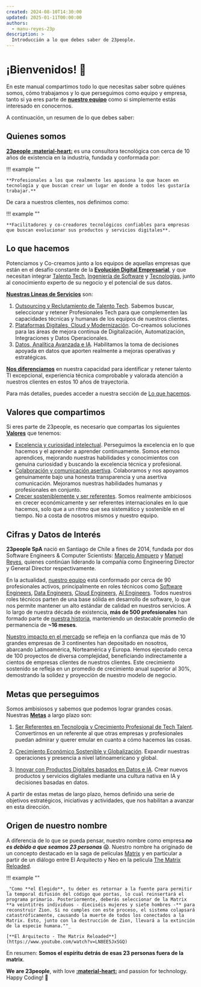```yaml
---
created: 2024-08-10T14:30:00
updated: 2025-01-11T00:00:00
authors:
  - manu-reyes-23p
description: >
  Introducción a lo que debes saber de 23people.
---
```


# ¡Bienvenidos!  🎉

En este manual compartimos todo lo que necesitas saber sobre quiénes somos, cómo trabajamos y lo que perseguimos como equipo y empresa, tanto si ya eres parte de [**nuestro equipo**](organization) como si simplemente estás interesado en conocernos.

A continuación, un resumen de lo que debes saber:

## Quienes somos

[**23people :material-heart:**](<https://23people.io>) es una consultora tecnológica con cerca de 10 años de existencia en la industria, fundada y conformada por:

!!! example ""

    **Profesionales a los que realmente les apasiona lo que hacen en tecnología y que buscan crear un lugar en donde a todos les gustaría trabajar.**

De cara a nuestros clientes, nos definimos como:

!!! example ""

    **Facilitadores y co-creadores tecnológicos confiables para empresas que buscan evolucionar sus productos y servicios digitales**.

## Lo que hacemos

Potenciamos y Co-creamos junto a los equipos de aquellas empresas que están en el desafío constante de la [**Evolución Digital Empresarial**](what-we-do/index.md#el-desafío-en-que-buscamos-ayudar), y que necesitan integrar [Talento Tech](how-we-do-it/tech-positions-roles-and-levels.md), [Ingeniería de Software](how-we-do-it/methodology.md) y [Tecnologías](how-we-do-it/tech-stack.md), junto al conocimiento experto de su negocio y el potencial de sus datos.

[**Nuestras Lineas de Servicios**](what-we-do/index.md#nuestros-servicios) son:

1. [Outsourcing y Reclutamiento de Talento Tech](what-we-do/index.md#outsourcing-y-reclutamiento-de-profesionales-tech-talent). Sabemos buscar, seleccionar y retener Profesionales Tech para que complementen las capacidades técnicas y humanas de los equipos de nuestros clientes.
2. [Plataformas Digitales, Cloud y Modernización](what-we-do/index.md#plataformas-digitales-cloud-y-modernización). Co-creamos soluciones para las áreas de mejora continua de Digitalización, Automatización, Integraciones y Datos Operacionales.
3. [Datos, Analítica Avanzada e IA](what-we-do/index.md#datos-analítica-e-ia). Habilitamos la toma de decisiones apoyada en datos que aporten realmente a mejoras operativas y estratégicas.

[**Nos diferenciamos**](what-we-do/index.md#diferenciadores) en nuestra capacidad para identificar y retener talento TI excepcional, experiencia técnica comprobable y valorada atención a nuestros clientes en estos 10 años de trayectoria.

Para más detalles, puedes acceder a nuestra sección de [Lo que hacemos](what-we-do).

## Valores que compartimos

Si eres parte de 23people, es necesario que compartas los siguientes [**Valores**](culture/values.md) que tenemos:

- [Excelencia y curiosidad intelectual](culture/values.md#excelencia-y-curiosidad-intelectual). Perseguimos la excelencia en lo que hacemos y el aprender a aprender continuamente. Somos eternos aprendices, mejorando nuestras habilidades y conocimientos con genuina curiosidad y buscando la excelencia técnica y profesional.
- [Colaboración y comunicación asertiva](culture/values.md#colaboración-y-comunicación-asertiva). Colaboramos y nos apoyamos genuinamente bajo una honesta transparencia y una asertiva comunicación. Mejoramos nuestras habilidades humanas y profesionales en conjunto.
- [Crecer sosteniblemente y ser referentes](culture/values.md#crecer-sosteniblemente-y-ser-referentes). Somos realmente ambiciosos en crecer económicamente y ser referentes internacionales en lo que hacemos, solo que a un ritmo que sea sistemático y sostenible en el tiempo. No a costa de nosotros mismos y nuestro equipo.

## Cifras y Datos de Interés

**23people SpA** nació en Santiago de Chile a fines de 2014, fundada por dos Software Engineers & Computer Scientists: [Marcelo Ampuero](https://github.com/marceloat23) y [Manuel Reyes](https://github.com/manu-reyes-23p), quienes continúan liderando la compañía como Engineering Director y General Director respectivamente.

En la actualidad, [nuestro equipo](organization) está conformado por cerca de 90 profesionales activos, principalmente en roles técnicos como [Software Engineers](what-we-do/it-roles.md#software-engineers), [Data Engineers](what-we-do/it-roles.md#data-engineers), [Cloud Engineers](what-we-do/it-roles.md#cloud-engineers), [AI Engineers](what-we-do/it-roles.md#ai-engineers). Todos nuestros roles técnicos parten de una base sólida en desarrollo de software, lo que nos permite mantener un alto estándar de calidad en nuestros servicios. A lo largo de nuestra década de existencia, **más de 500 profesionales** han formado parte de [nuestra historia](history), manteniendo un destacable promedio de permanencia de **~16 meses**.

[Nuestro impacto en el mercado](what-we-do/success-stories) se refleja en la confianza que más de 10 grandes empresas de 3 continentes han depositado en nosotros, abarcando Latinoamérica, Norteamérica y Europa. Hemos ejecutado cerca de 100 proyectos de diversa complejidad, beneficiando indirectamente a cientos de empresas clientes de nuestros clientes. Este crecimiento sostenido se refleja en un promedio de crecimiento anual superior al 30%, demostrando la solidez y proyección de nuestro modelo de negocio.

## Metas que perseguimos

Somos ambisiosos y sabemos que podemos lograr grandes cosas. Nuestras [**Metas**](strategy/goals.md) a largo plazo son:

1. [Ser Referentes en Tecnología y Crecimiento Profesional de Tech Talent](strategy/goals.md). Convertirnos en un referente al que otras empresas y profesionales puedan admirar y querer emular en cuanto a cómo hacemos las cosas.

2. [Crecimiento Económico Sostenible y Globalización](strategy/goals.md). Expandir nuestras operaciones y presencia a nivel latinoamericano y global.

3. [Innovar con Productos Digitales basados en Datos e IA](strategy/goals.md). Crear nuevos productos y servicios digitales mediante una cultura nativa en IA y decisiones basadas en datos.

A partir de estas metas de largo plazo, hemos definido una serie de objetivos estratégicos, iniciativas y actividades, que nos habilitan a avanzar en esta dirección.

## Origen de nuestro nombre

A diferencia de lo que se pueda pensar, nuestro nombre como empresa **_no es debido a que seamos 23 personas_** 😱. Nuestro nombre ha originado de un concepto destacado en la saga de películas [Matrix](https://es.wikipedia.org/wiki/Matrix) y en particular a partir de un diálogo entre El Arquitecto y Neo en la película [The Matrix Reloaded](https://www.imdb.com/title/tt0234215/?ref_=fn_al_tt_3).

!!! example ""

    _"Como **el Elegido**, tu deber es retornar a la fuente para permitir la temporal difusión del código que portas, lo cual reinsertará el programa primario. Posteriormente, deberás seleccionar de la Matrix **a veintitrés individuos - dieciséis mujeres y siete hombres -** para reconstruir Zion. Si no cumples con este proceso, el sistema colapsará catastróficamente, causando la muerte de todos los conectados a la Matrix. Esto, junto con la destrucción de Zion, llevará a la extinción de la especie humana.""_

    [**El Arquitecto - The Matrix Reloaded**](https://www.youtube.com/watch?v=LN8EE5JxSGQ)

En resumen: **Somos el espíritu detrás de esas 23 personas fuera de la matrix**.

**We are 23people**, with love [**:material-heart:**](teams) and passion for technology. Happy Coding! 🚀
